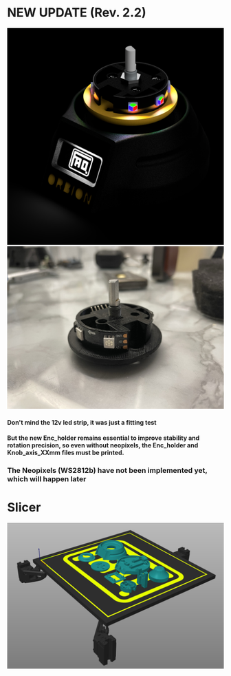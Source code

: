# NEW UPDATE (Rev. 2.2)

![](IMG/orbion_neopixel.png)
![](IMG/orbion_encoder.jpeg)

#### Don't mind the 12v led strip, it was just a fitting test
#### But the new Enc_holder remains essential to improve stability and rotation precision, so even without neopixels, the Enc_holder and Knob_axis_XXmm files must be printed.
### The Neopixels (WS2812b) have not been implemented yet, which will happen later


# Slicer

![](Slicer/placements.png)
